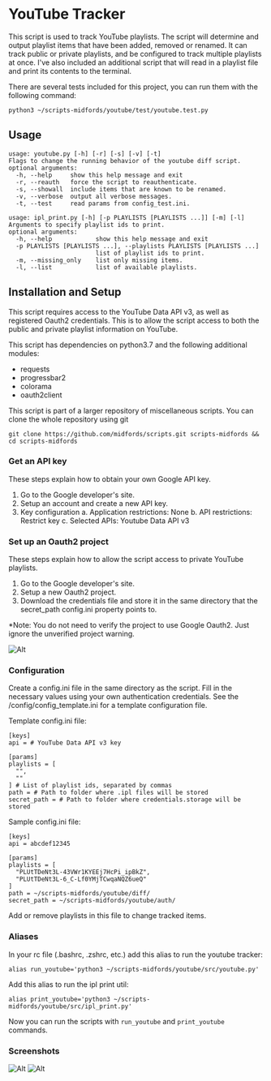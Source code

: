 # YouTube Tracker
This script is used to track YouTube playlists. The script will determine and output playlist items that have been added, removed or renamed. It can track public or private playlists, and be configured to track multiple playlists at once. I've also included an additional script that will read in a playlist file and print its contents to the terminal.

There are several tests included for this project, you can run them with the following command:

`python3 ~/scripts-midfords/youtube/test/youtube.test.py`

## Usage

```
usage: youtube.py [-h] [-r] [-s] [-v] [-t]
Flags to change the running behavior of the youtube diff script.
optional arguments:
  -h, --help     show this help message and exit
  -r, --reauth   force the script to reauthenticate.
  -s, --showall  include items that are known to be renamed.
  -v, --verbose  output all verbose messages.
  -t, --test     read params from config_test.ini.
```


```
usage: ipl_print.py [-h] [-p PLAYLISTS [PLAYLISTS ...]] [-m] [-l]
Arguments to specify playlist ids to print.
optional arguments:
  -h, --help            show this help message and exit
  -p PLAYLISTS [PLAYLISTS ...], --playlists PLAYLISTS [PLAYLISTS ...]
                        list of playlist ids to print.
  -m, --missing_only    list only missing items.
  -l, --list            list of available playlists.
```

## Installation and Setup

This script requires access to the YouTube Data API v3, as well as registered Oauth2
credentials. This is to allow the script access to both the public and private playlist information on YouTube.

This script has dependencies on python3.7 and the following additional modules:
- requests
- progressbar2
- colorama
- oauth2client

This script is part of a larger repository of miscellaneous scripts. You can clone the whole repository using git

`git clone https://github.com/midfords/scripts.git scripts-midfords && cd scripts-midfords`

### Get an API key

These steps explain how to obtain your own Google API key.

1. Go to the Google developer's site.
2. Setup an account and create a new API key.
3. Key configuration
  a. Application restrictions: None
  b. API restrictions: Restrict key
  c. Selected APIs: Youtube Data API v3

### Set up an Oauth2 project

These steps explain how to allow the script access to private YouTube playlists.

1. Go to the Google developer's site.
2. Setup a new Oauth2 project.
3. Download the credentials file and store it in the same directory that the secret_path config.ini property points to.

*Note: You do not need to verify the project to use Google Oauth2. Just ignore the unverified project warning.

![Alt](/youtube/screenshots/screenshot-auth.png "Screenshot")

### Configuration

Create a config.ini file in the same directory as the script. Fill in the necessary values using your own authentication credentials. See the /config/config_template.ini for a template configuration file.

Template config.ini file:

```
[keys]
api = # YouTube Data API v3 key

[params]
playlists = [
  "",
  ""
] # List of playlist ids, separated by commas
path = # Path to folder where .ipl files will be stored
secret_path = # Path to folder where credentials.storage will be stored
```

Sample config.ini file:

```
[keys]
api = abcdef12345

[params]
playlists = [
  "PLUtTDeNt3L-43VWr1KYEEj7HcPi_ipBkZ",
  "PLUtTDeNt3L-6_C-Lf0YMjTCwqaNQZ6ueQ"
]
path = ~/scripts-midfords/youtube/diff/
secret_path = ~/scripts-midfords/youtube/auth/
```

Add or remove playlists in this file to change tracked items.

### Aliases

In your rc file (.bashrc, .zshrc, etc.) add this alias to run the youtube tracker:

`alias run_youtube='python3 ~/scripts-midfords/youtube/src/youtube.py'`

Add this alias to run the ipl print util:

`alias print_youtube='python3 ~/scripts-midfords/youtube/src/ipl_print.py'`

Now you can run the scripts with `run_youtube` and `print_youtube` commands.

### Screenshots

![Alt](/youtube/screenshots/screenshot-diff.png "Screenshot")
![Alt](/youtube/screenshots/screenshot-print.png "Screenshot")


